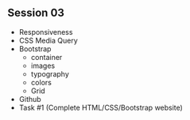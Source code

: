 ## Session 03
- Responsiveness
- CSS Media Query
- Bootstrap
  - container
  - images
  - typography
  - colors
  - Grid  
- Github
- Task #1 (Complete HTML/CSS/Bootstrap website)
